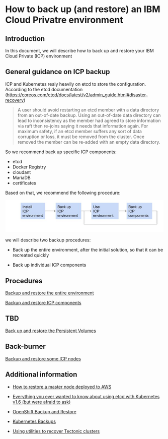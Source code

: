 # How to back up (and restore) an IBM Cloud Privatre environment

## Introduction

In this document, we will describe how to back up and restore your IBM Cloud Private (ICP) environment


## General guidance on ICP backup

ICP and Kubernetes realy heavily on etcd to store the configuration. According to the etcd documentation (https://coreos.com/etcd/docs/latest/v2/admin_guide.html#disaster-recovery)

> A user should avoid restarting an etcd member with a data directory from an out-of-date backup. Using an out-of-date data directory can lead to inconsistency as the member had agreed to store information via raft then re-joins saying it needs that information again. For maximum safety, if an etcd member suffers any sort of data corruption or loss, it must be removed from the cluster. Once removed the member can be re-added with an empty data directory.

So we recommend back up specific ICP components:

* etcd
* Docker Registry
* cloudant
* MariaDB
* certificates

Based on that, we recommend the following procedure:

![flow](images/ICP_Backup.jpg)


we will describe two backup procedures: 

* Back up the entire environment, after the initial solution, so that it can be recreated quickly

* Back up individual ICP components

## Procedures

[Backup and restore the entire environment](docs/entire.md)

[Backup and restore ICP components](docs/components.md)


## TBD

[Back up and restore the Persistent Volumes](docs/pvs.md)


## Back-burner

[Backup and restore some ICP nodes](docs/some.md)


## Additional information

* [How to restore a master node deployed to AWS](https://github.ibm.com/jkwong/icp-aws-hertz/blob/master/MasterNodeRecovery.md)

* [Everything you ever wanted to know about using etcd with Kubernetes v1.6 (but were afraid to ask)](https://www.mirantis.com/blog/everything-you-ever-wanted-to-know-about-using-etcd-with-kubernetes-v1-6-but-were-afraid-to-ask/)

* [OpenShift Backup and Restore](https://docs.openshift.com/container-platform/3.5/admin_guide/backup_restore.html#etcd-backup)

* [Kubernetes Backups](https://kubernetes.io/docs/getting-started-guides/ubuntu/backups/)

* [Using utilities to recover Tectonic clusters](https://coreos.com/tectonic/docs/latest/troubleshooting/bootkube_recovery_tool.html)

